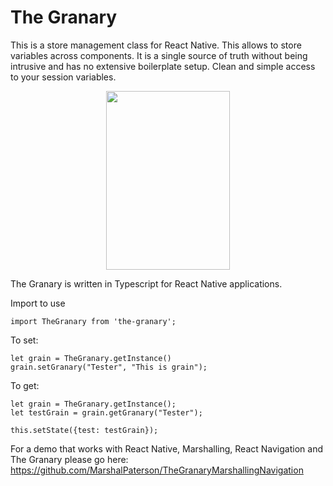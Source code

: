 # The Granary
This is a store management class for React Native. This allows to store variables across components. It is a single source of truth without being intrusive and has no extensive boilerplate setup. Clean and simple access to your session variables. 
<p align="center">
  <img width="198" height="286" src="https://github.com/MarshalPaterson/the-granary/blob/master/assets/TheGranary.png?raw=true">
</p>

The Granary is written in Typescript for React Native applications.

Import to use

```
import TheGranary from 'the-granary';
```

To set:

```
let grain = TheGranary.getInstance()
grain.setGranary("Tester", "This is grain");
```

To get:

```
let grain = TheGranary.getInstance();
let testGrain = grain.getGranary("Tester");

this.setState({test: testGrain});
```

For a demo that works with React Native, Marshalling, React Navigation and The Granary please go here: https://github.com/MarshalPaterson/TheGranaryMarshallingNavigation
